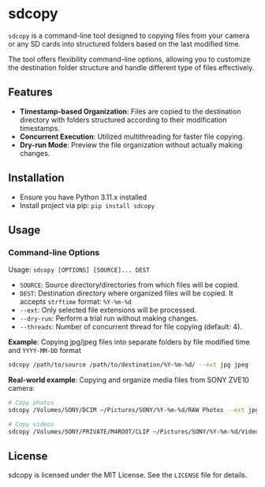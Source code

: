 # sdcopy

`sdcopy` is a command-line tool designed to copying files from your camera or any SD cards
into structured folders based on the last modified time.

The tool offers flexibility command-line options,
allowing you to customize the destination folder structure and handle different type of files effectively.

## Features

- **Timestamp-based Organization**: Files are copied to the destination directory with folders
  structured according to their modification timestamps.
- **Concurrent Execution**: Utilized multithreading for faster file copying.
- **Dry-run Mode**: Preview the file organization without actually making changes.

## Installation

- Ensure you have Python 3.11.x installed
- Install project via pip: `pip install sdcopy`

## Usage


### Command-line Options

Usage: `sdcopy [OPTIONS] [SOURCE]... DEST`

* `SOURCE`: Source directory/directories from which files will be copied.
* `DEST`: Destination directory where organized files will be copied. It accepts `strftime` format: `%Y-%m-%d`
* `--ext`: Only selected file extensions will be processed.
* `--dry-run`: Perform a trial run without making changes.
* `--threads`: Number of concurrent thread for file copying (default: 4).

**Example**: Copying jpg/jpeg files into separate folders by file modified time and `YYYY-MM-DD` format
```bash
sdcopy /path/to/source /path/to/destination/%Y-%m-%d/ --ext jpg jpeg
```

**Real-world example**: Copying and organize media files from SONY ZVE10 camera:
```bash
# Copy photos
sdcopy /Volumes/SONY/DCIM ~/Pictures/SONY/%Y-%m-%d/RAW Photos --ext jpg dng --threads 4

# Copy videos
sdcopy /Volumes/SONY/PRIVATE/M4ROOT/CLIP ~/Pictures/SONY/%Y-%m-%d/Videos --ext mp4 xml --threads 4
```

## License

sdcopy is licensed under the MIT License. See the `LICENSE` file for details.
